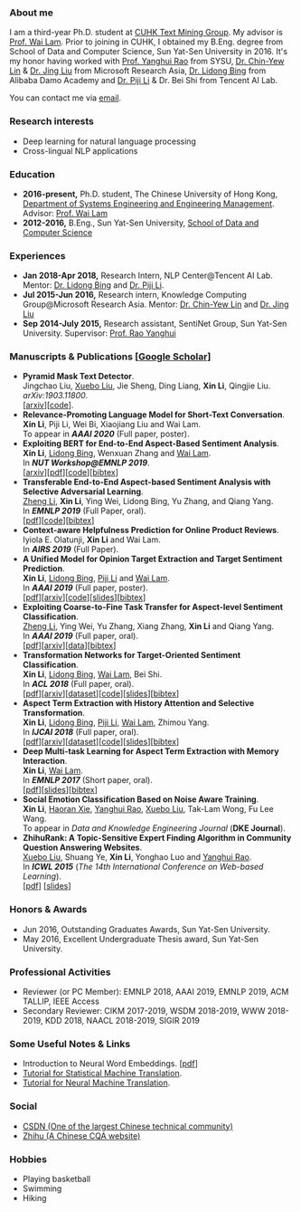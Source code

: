 ### About me
I am a third-year Ph.D. student at [CUHK Text Mining Group](http://www1.se.cuhk.edu.hk/~textmine/). My advisor is [Prof. Wai Lam](http://www.se.cuhk.edu.hk/people/wlam.html). Prior to joining in CUHK, I obtained my B.Eng. degree from School of Data and Computer Science, Sun Yat-Sen University in 2016. It's my honor having worked with [Prof. Yanghui Rao](http://sdcs.sysu.edu.cn/node/2471) from SYSU, [Dr. Chin-Yew Lin](https://www.microsoft.com/en-us/research/people/cyl/) & [Dr. Jing Liu](http://www.machinereading.ai/) from Microsoft Research Asia, [Dr. Lidong Bing](http://www.cs.cmu.edu/~lbing/) from Alibaba Damo Academy and [Dr. Piji Li](http://lipiji.com/) & Dr. Bei Shi from Tencent AI Lab.

You can contact me via [email](mailto:lixin4ever@gmail.com). 

### Research interests 
* Deep learning for natural language processing
* Cross-lingual NLP applications

### Education
* **2016-present,**    Ph.D. student, The Chinese University of Hong Kong, [Department of Systems Engineering and Engineering Management](http://www.se.cuhk.edu.hk/). Advisor: [Prof. Wai Lam](http://www.se.cuhk.edu.hk/people/wlam.html)
* **2012-2016,**    B.Eng., Sun Yat-Sen University, [School of Data and Computer Science](http://sdcs.sysu.edu.cn/)

### Experiences
* **Jan 2018-Apr 2018,**    Research Intern, NLP Center@Tencent AI Lab. Mentor: [Dr. Lidong Bing](http://www.cs.cmu.edu/~lbing/) and [Dr. Piji Li](http://lipiji.com/).
* **Jul 2015-Jun 2016,**    Research intern, Knowledge Computing Group@Microsoft Research Asia. Mentor: [Dr. Chin-Yew Lin](https://www.microsoft.com/en-us/research/people/cyl/) and [Dr. Jing Liu](http://www.machinereading.ai/)
* **Sep 2014-July 2015,**    Research assistant, SentiNet Group, Sun Yat-Sen University. Supervisor: [Prof. Rao Yanghui](http://sdcs.sysu.edu.cn/node/2471)

### Manuscripts & Publications [[Google Scholar](https://scholar.google.com.hk/citations?user=syD9lxQAAAAJ&hl=zh-CN)]
* **Pyramid Mask Text Detector**.  
Jingchao Liu, [Xuebo Liu](https://liuxuebo0.github.io/), Jie Sheng, Ding Liang, **Xin Li**, Qingjie Liu.  
_arXiv:1903.11800_.  
[[arxiv](https://arxiv.org/abs/1903.11800)][[code](https://github.com/STVIR/PMTD)].  
* **Relevance-Promoting Language Model for Short-Text Conversation**.  
**Xin Li**, Piji Li, Wei Bi, Xiaojiang Liu and Wai Lam.  
To appear in ***AAAI 2020*** (Full paper, poster).  
* **Exploiting BERT for End-to-End Aspect-Based Sentiment Analysis**.  
**Xin Li**, [Lidong Bing](https://lidongbing.github.io/), Wenxuan Zhang and [Wai Lam](http://www.se.cuhk.edu.hk/people/wlam.html).  
In ***NUT Workshop@EMNLP 2019***.  
[[arxiv](https://arxiv.org/pdf/1910.00883.pdf)][[pdf](https://www.aclweb.org/anthology/D19-5505.pdf)][[code](https://github.com/lixin4ever/BERT-E2E-ABSA)][[bibtex](https://www.aclweb.org/anthology/D19-5505.bib)]
* **Transferable End-to-End Aspect-based Sentiment Analysis with Selective Adversarial Learning**.  
[Zheng Li](https://hsqmlzno1.github.io/), **Xin Li**, Ying Wei, Lidong Bing, Yu Zhang, and Qiang Yang.  
In ***EMNLP 2019*** (Full Paper, oral).  
[[pdf](https://www.aclweb.org/anthology/D19-1466.pdf)][[code](https://github.com/hsqmlzno1/Transferable-E2E-ABSA)][[bibtex](https://www.aclweb.org/anthology/D19-1466.bib)]
* **Context-aware Helpfulness Prediction for Online Product Reviews**.  
Iyiola E. Olatunji, **Xin Li** and Wai Lam.  
In ***AIRS 2019*** (Full Paper).  
* **A Unified Model for Opinion Target Extraction and Target Sentiment Prediction**.  
**Xin Li**, [Lidong Bing](https://lidongbing.github.io/), [Piji Li](http://lipiji.com/) and [Wai Lam](http://www.se.cuhk.edu.hk/people/wlam.html).  
In ***AAAI 2019*** (Full paper, poster).  
[[pdf](https://aaai.org/ojs/index.php/AAAI/article/view/4643/4521)][[arxiv](https://arxiv.org/abs/1811.05082)][[code](https://github.com/lixin4ever/E2E-TBSA)][[slides](paper/AAAI2019/slides/aaai19_lixin_slides.pdf)][[bibtex](https://scholar.googleusercontent.com/scholar.bib?q=info:h-A0KmeL5u8J:scholar.google.com/&output=citation&scisdr=CgUIw1ZYEKyn7rPPsRg:AAGBfm0AAAAAXVTKqRg56WbttCzFIeLcYQPc4U83AHQ_&scisig=AAGBfm0AAAAAXVTKqRbPExBVQNFg4uY7CZdrUxz4ViXE&scisf=4&ct=citation&cd=-1&hl=zh-CN)]
* **Exploiting Coarse-to-Fine Task Transfer for Aspect-level Sentiment Classification**.  
[Zheng Li](https://hsqmlzno1.github.io/), Ying Wei, Yu Zhang, Xiang Zhang, **Xin Li** and Qiang Yang.  
In ***AAAI 2019*** (Full paper, oral).  
[[pdf](https://aaai.org/ojs/index.php/AAAI/article/view/4332/4210)][[arxiv](https://arxiv.org/abs/1811.10999)][[data](https://github.com/hsqmlzno1/MGAN)][[bibtex](https://scholar.googleusercontent.com/scholar.bib?q=info:U9sRIFCcv7QJ:scholar.google.com/&output=citation&scisdr=CgUIw1ZYEKyn7rPP5X8:AAGBfm0AAAAAXVTK_X9bj2TieC6RWs2RWFXzuzMVWR7p&scisig=AAGBfm0AAAAAXVTK_S1_JC8YcA9Slk0nTdFsOBdSLsnY&scisf=4&ct=citation&cd=-1&hl=zh-CN)]
* **Transformation Networks for Target-Oriented Sentiment Classification**.  
**Xin Li**, [Lidong Bing](https://lidongbing.github.io/), [Wai Lam](http://www.se.cuhk.edu.hk/people/wlam.html), Bei Shi.  
In ***ACL 2018*** (Full paper, oral).  
[[pdf](https://www.aclweb.org/anthology/P18-1087.pdf)][[arxiv](https://arxiv.org/abs/1805.01086)][[dataset](https://github.com/lixin4ever/TNet/tree/master/dataset)][[code](https://github.com/lixin4ever/TNet)][[slides](paper/ACL2018/slides/acl18_lixin_slides.pdf)][[bibtex](https://www.aclweb.org/anthology/P18-1087.bib)]
* **Aspect Term Extraction with History Attention and Selective Transformation**.  
**Xin Li**, [Lidong Bing](https://lidongbing.github.io/), [Piji Li](http://lipiji.com/), [Wai Lam](http://www.se.cuhk.edu.hk/people/wlam.html), Zhimou Yang.  
In ***IJCAI 2018*** (Full paper, oral).  
[[pdf](https://www.ijcai.org/proceedings/2018/0583.pdf)][[arxiv](https://arxiv.org/abs/1805.00760)][[dataset](https://github.com/lixin4ever/HAST/tree/master/raw_data)][[code](https://github.com/lixin4ever/HAST)][[slides](paper/IJCAI2018/slides/lixin_ijcai18_slides.pdf)][[bibtex](https://dblp.org/rec/bibtex/conf/ijcai/LiBLLY18)]
* **Deep Multi-task Learning for Aspect Term Extraction with Memory Interaction**.  
**Xin Li**, [Wai Lam](http://www.se.cuhk.edu.hk/people/wlam.html).  
In ***EMNLP 2017*** (Short paper, oral).  
[[pdf](https://www.aclweb.org/anthology/D17-1310.pdf)][[slides](paper/EMNLP2017/slides/EMNLP_slides.pdf)][[bibtex](https://www.aclweb.org/anthology/D17-1310.bib)]
* **Social Emotion Classification Based on Noise Aware Training**.  
**Xin Li**, [Haoran Xie](http://home.ied.edu.hk/~hxie/), [Yanghui Rao](http://sdcs.sysu.edu.cn/node/2471), [Xuebo Liu](https://liuxuebo0.github.io/), Tak-Lam Wong, Fu Lee Wang.  
To appear in _Data and Knowledge Engineering Journal_ (**DKE Journal**). 
* **ZhihuRank: A Topic-Sensitive Expert Finding Algorithm in Community Question Answering Websites**.  
[Xuebo Liu](https://liuxuebo0.github.io/), Shuang Ye, **Xin Li**, Yonghao Luo and [Yanghui Rao](http://sdcs.sysu.edu.cn/node/2471).  
In ***ICWL 2015*** (_The 14th International Conference on Web-based Learning_).  
[[pdf](https://link.springer.com/content/pdf/10.1007%2F978-3-319-25515-6_15.pdf)] [[slides](paper/ICWL2015/slides/icwl_2015_slides.pdf)]

### Honors & Awards
* Jun 2016, Outstanding Graduates Awards, Sun Yat-Sen University.
* May 2016, Excellent Undergraduate Thesis award, Sun Yat-Sen University.

### Professional Activities
* Reviewer (or PC Member): EMNLP 2018, AAAI 2019, EMNLP 2019, ACM TALLIP, IEEE Access
* Secondary Reviewer: CIKM 2017-2019, WSDM 2018-2019, WWW 2018-2019, KDD 2018, NAACL 2018-2019, SIGIR 2019

### Some Useful Notes & Links
* Introduction to Neural Word Embeddings. [[pdf](notes/NWE.pdf)]
* [Tutorial for Statistical Machine Translation](http://www.lsi.upc.edu/~cristinae/CV/docs/tutorialSMTprint.pdf).
* [Tutorial for Neural Machine Translation](https://nlp.stanford.edu/projects/nmt/Luong-Cho-Manning-NMT-ACL2016-v4.pdf).

### Social
* [CSDN (One of the largest Chinese technical community)](http://blog.csdn.net/u010551621)
* [Zhihu (A Chinese CQA website)](https://www.zhihu.com/people/li-xin-26-75-10)

### Hobbies
* Playing basketball
* Swimming
* Hiking
